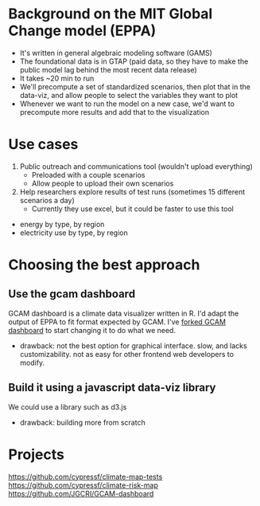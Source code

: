 # Background on the MIT Global Change model (EPPA)

- It's written in general algebraic modeling software (GAMS)
- The foundational data is in GTAP (paid data, so they have to make the public model lag behind the most recent data release)
- It takes ~20 min to run
- We'll precompute a set of standardized scenarios, then plot that in the data-viz, and allow people to select the variables they want to plot
- Whenever we want to run the model on a new case, we'd want to precompute more results and add that to the visualization

# Use cases

1. Public outreach and communications tool (wouldn't upload everything)
    - Preloaded with a couple scenarios
    - Allow people to upload their own scenarios
2. Help researchers explore results of test runs (sometimes 15 different scenarios a day)
    - Currently they use excel, but it could be faster to use this tool

- energy by type, by region
- electricity use by type, by region

# Choosing the best approach

## Use the gcam dashboard

GCAM dashboard is a climate data visualizer written in R. I'd adapt the output of EPPA to fit format expected by GCAM. I've [forked GCAM dashboard](https://github.com/cypressf/GCAM-dashboard/commit/559d2181f4c502f9daf315c1ba5bc6354716d3b9) to start changing it to do what we need.

- drawback: not the best option for graphical interface. slow, and lacks customizability. not as easy for other frontend web developers to modify.

## Build it using a javascript data-viz library

We could use a library such as d3.js

- drawback: building more from scratch

# Projects

https://github.com/cypressf/climate-map-tests
https://github.com/cypressf/climate-risk-map
https://github.com/JGCRI/GCAM-dashboard
